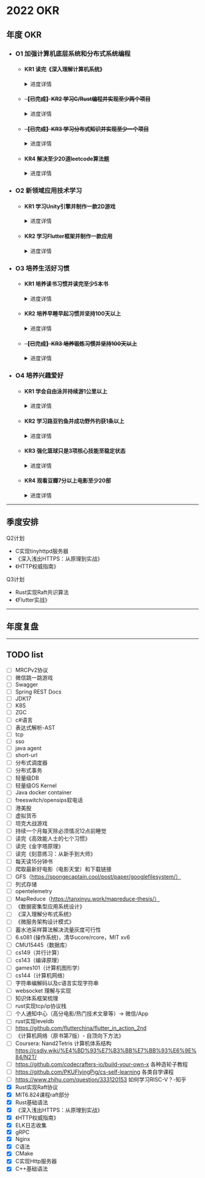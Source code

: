 # 2022 OKR

## 年度 OKR

- ### O1 加强计算机底层系统和分布式系统编程

  - #### KR1 读完《深入理解计算机系统》
    <details>
    <summary>进度详情</summary>
    </details>
  
  - #### ~~【已完成】KR2 学习C/Rust编程并实现至少两个项目~~
    <details>
    <summary>进度详情</summary>
    <p>1. 读完C语言相关教程，实现HTTP服务器支持静态文件请求、cgi协议等，地址：https://github.com/lewiszlw/tinyhttpd</p>
    <p>2. 读完Rust语言相关教程，实现基础的Raft共识算法，地址：https://github.com/lewiszlw/raft</p>
    </details>

  - #### ~~【已完成】KR3 学习分布式知识并实现至少一个项目~~
    <details>
    <summary>进度详情</summary>
    <p>使用Rust实现基础的Raft共识算法，地址：https://github.com/lewiszlw/raft</p>
    </details>

  - #### KR4 解决至少20道leetcode算法题
    <details>
    <summary>进度详情</summary>
    
    </details>

- ### O2 新领域应用技术学习

  - #### KR1 学习Unity引擎并制作一款2D游戏
    <details>
    <summary>进度详情</summary>
    TODO 坦克大战TankWar
    </details>

  - #### KR2 学习Flutter框架并制作一款应用
    <details>
    <summary>进度详情</summary>
    制作assistant应用 10%，地址：https://github.com/lewiszlw/assistant
    </details>

- ### O3 培养生活好习惯

  - #### KR1 培养读书习惯并读完至少5本书
    <details>
    <summary>进度详情</summary>
    <p>1. 《高效能人士的七个习惯》40%</p>
    <p>2. 《刻意练习：如何从新手到大师》30%</p>
    <p>3. 《深入浅出HTTPS：从原理到实战》</p>
    <p>4. 《HTTP权威指南》</p>
    </details>

  - #### KR2 培养早睡早起习惯并坚持100天以上
    <details>
    <summary>进度详情</summary>
    </details>

  - #### ~~【已完成】KR3 培养锻炼习惯并坚持100天以上~~
    <details>
    <summary>进度详情</summary>
    从2022/2/7到2022/9/15坚持工作日平均每天运动300千卡以上，仍在坚持中
    </details>

- ### O4 培养兴趣爱好

  - #### KR1 学会自由泳并持续游1公里以上
    <details>
    <summary>进度详情</summary>
    浮板打腿，浮板单手划水 10%
    </details>

  - #### KR2 学习路亚钓鱼并成功野外钓获1条以上
    <details>
    <summary>进度详情</summary>
    已有装备，只在私人鱼塘钓获，还未在野外钓获 20%
    </details>

  - #### KR3 强化篮球只是3项核心技能至稳定状态
    <details>
    <summary>进度详情</summary>
    金鸡独立 70%，后撤步，急停跳投
    </details>

  - #### KR4 观看豆瓣7分以上电影至少20部
    <details>
    <summary>进度详情</summary>
    追击者，我是传奇，黑匣子，逃出绝命镇，分手的决心，看见恶魔，黄海，十三条命，坠落，末代皇帝，七宗罪，霸王别姬，隐入尘烟
    </details>

-----------------------------

## 季度安排
Q2计划
- C实现tinyhttpd服务器
- 《深入浅出HTTPS：从原理到实战》
- 《HTTP权威指南》


Q3计划
- Rust实现Raft共识算法
- 《Flutter实战》

-----------------------------

## 年度复盘


-----------------------------

## TODO list
- [ ] MRCPv2协议
- [ ] 微信跳一跳游戏
- [ ] Swagger
- [ ] Spring REST Docs
- [ ] JDK17
- [ ] K8S
- [ ] ZGC
- [ ] c#语言
- [ ] 表达式解析-AST
- [ ] tcp
- [ ] sso
- [ ] java agent
- [ ] short-url
- [ ] 分布式调度器
- [ ] 分布式事务
- [ ] 轻量级DB
- [ ] 轻量级OS Kernel
- [ ] Java docker container
- [ ] freeswitch/opensips软电话
- [ ] 港美股
- [ ] 虚拟货币
- [ ] 坦克大战游戏
- [ ] 持续一个月每天除必须情况12点前睡觉
- [ ] 读完《高效能人士的七个习惯》
- [ ] 读完《金字塔原理》
- [ ] 读完《刻意练习：从新手到大师》
- [ ] 每天读15分钟书
- [ ] 爬取最新好电影（电影天堂）和下载链接
- [ ] GFS（https://spongecaptain.cool/post/paper/googlefilesystem/）
- [ ] 列式存储
- [ ] opentelemetry
- [ ] MapReduce（https://tanxinyu.work/mapreduce-thesis/）
- [ ] 《数据密集型应用系统设计》
- [ ] 《深入理解分布式系统》
- [ ] 《微服务架构设计模式》
- [ ] 蓄水池采样算法解决流量灰度可行性
- [ ] 6.s081 (操作系统)，清华ucore/rcore，MIT xv6
- [ ] CMU15445（数据库）
- [ ] cs149（并行计算）
- [ ] cs143（编译原理）
- [ ] games101（计算机图形学）
- [ ] cs144（计算机网络）
- [ ] 字符串编解码以及c语言实现字符串
- [ ] websocket 理解与实现
- [ ] 知识体系框架梳理
- [ ] rust实现tcp/ip协议栈
- [ ] 个人通知中心（高分电影/热门技术文章等）-> 微信/App
- [ ] rust实现leveldb
- [ ] https://github.com/flutterchina/flutter_in_action_2nd
- [ ] 《计算机网络（原书第7版）- 自顶向下方法》
- [ ] Coursera: Nand2Tetris 计算机体系结构 https://csdiy.wiki/%E4%BD%93%E7%B3%BB%E7%BB%93%E6%9E%84/N2T/
- [ ] https://github.com/codecrafters-io/build-your-own-x 各种造轮子教程
- [ ] https://github.com/PKUFlyingPig/cs-self-learning 各类自学课程
- [ ] https://www.zhihu.com/question/333120153 如何学习RISC-V？-知乎
- [x] Rust实现Raft协议
- [x] MIT6.824课程raft部分
- [x] Rust基础语法
- [x] 《深入浅出HTTPS：从原理到实战》
- [x] 《HTTP权威指南》
- [x] ELK日志收集
- [x] gRPC
- [x] Nginx
- [x] C语法
- [x] CMake
- [x] C实现Http服务器
- [x] C++基础语法